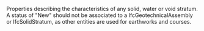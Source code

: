 Properties describing the characteristics of any solid, water or void stratum. A status of "New" should not be associated to a IfcGeotechnicalAssembly  or IfcSolidStratum, as other entities are used for earthworks and courses.